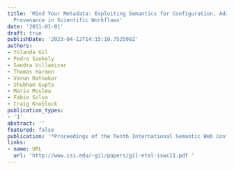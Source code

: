 ```yaml
---
title: 'Mind Your Metadata: Exploiting Semantics for Configuration, Adaptation, and
  Provenance in Scientific Workflows'
date: '2011-01-01'
draft: true
publishDate: '2023-04-12T14:15:10.752598Z'
authors:
- Yolanda Gil
- Pedro Szekely
- Sandra Villamizar
- Thomas Harmon
- Varun Ratnakar
- Shubham Gupta
- Maria Muslea
- Fabio Silva
- Craig Knoblock
publication_types:
- '1'
abstract: ''
featured: false
publication: '*Proceedings of the Tenth International Semantic Web Conference (ISWC)*'
links:
- name: URL
  url: 'http://www.isi.edu/~gil/papers/gil-etal-iswc11.pdf '
---
```


